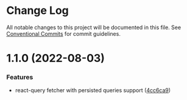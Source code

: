 # Change Log

All notable changes to this project will be documented in this file.
See [Conventional Commits](https://conventionalcommits.org) for commit guidelines.

# 1.1.0 (2022-08-03)


### Features

* react-query fetcher with persisted queries support ([4cc6ca9](https://github.com/AmazeeLabs/silverback-mono/commit/4cc6ca94c6bc2609ec4271275c75f6482d95ce5a))
